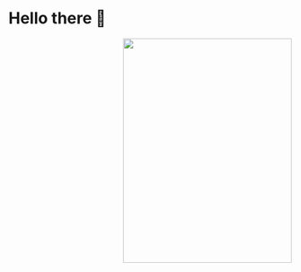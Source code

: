 # Hello there 👋

<img src="https://www.google.com/url?sa=i&url=https%3A%2F%2Fwww.youtube.com%2Fwatch%3Fv%3DdmGtGB2IRJE&psig=AOvVaw0jvMcPZDCoj6N2CPm10sQi&ust=1645895512702000&source=images&cd=vfe&ved=0CAsQjRxqFwoTCPCFyM2sm_YCFQAAAAAdAAAAABAR" width=300px height=400px align="right" />

